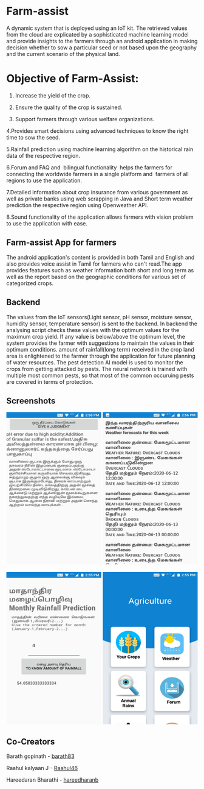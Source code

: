 # Farm-assist

A dynamic system that is deployed using an IoT kit. The retrieved values from the cloud are explicated by a sophisticated machine learning model and provide insights to the farmers through an android application in making decision whether to sow a particular seed or not based upon the geography and the current scenario of the physical land.

# Objective of Farm-Assist:

1. Increase the yield of the crop.

2. Ensure the quality of the crop is sustained.

3. Support farmers through various welfare organizations.

4.Provides smart decisions using advanced techniques to know the right time to sow the seed.

5.Rainfall prediction using machine learning algorithm on the historical rain data of the
respective region.

6.Forum and FAQ and  bilingual functionality  helps the farmers for connecting the worldwide farmers in a single platform and  farmers of all regions to use the application.

7.Detailed information about crop insurance from various government as well as private banks using web scrapping in Java and Short term weather prediction the respective region using Openweather API.

8.Sound functionality of the application allows farmers with vision problem to use the application with ease.


## Farm-assist App for farmers

The android application's content is provided in both Tamil and English and also provides voice assist in Tamil for farmers who can't read.The app
provides features such as weather information both short and long term as well as the report based on the geographic conditions for various set of categorized crops.

## Backend

The values from the IoT sensors(Light sensor, pH sensor, moisture sensor, humidity sensor, temperature sensor) is sent to the backend. In backend the analysing script checks these values with the optimum values for the maximum crop yield. If any value is below/above the optimum level, the system provides the farmer with suggestions to maintain the values in their optimum conditions.
amount of rainfall(long term) received in the crop land area is enlightened to the farmer through the application for future planning of water resources. The pest detection AI model is used to monitor the crops from getting attacked by pests. The neural network is trained with multiple most common pests, so that most of the common occuruing pests are covered in terms of protection.


## Screenshots

 <p float="left">
<img src="https://github.com/barath83/Velaanmai/blob/master/images/ss-1.jpeg" width="250" height="400" >
<img src="https://github.com/barath83/Velaanmai/blob/master/images/ss-2.jpeg" width="250" height="400" >
<br></br>
<img src="https://github.com/barath83/Velaanmai/blob/master/images/ss-3.jpeg" width="250" height="400" >
<img src="https://github.com/barath83/Velaanmai/blob/master/images/ss-4.jpeg" width="250" height="400" >
 </p>

## Co-Creators

<p>Barath gopinath - <span><a href="https://github.com/barath83"/>barath83</span></a></p>
<p>Raahul kalyaan J - <span><a href="https://github.com/Raahul46"/>Raahul46</span></a></p>
<p>Hareedaran Bharathi - <span><a href="https://github.com/hareedharanb"/>hareedharanb</span></a></p>
